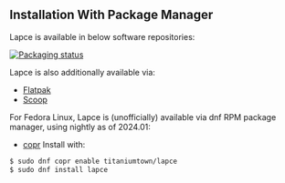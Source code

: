 ## Installation With Package Manager

Lapce is available in below software repositories:

[![Packaging status](https://repology.org/badge/vertical-allrepos/lapce.svg)](https://repology.org/project/lapce/versions)

Lapce is also additionally available via:

- [Flatpak](https://flathub.org/apps/details/dev.lapce.lapce)
- [Scoop](https://scoop.sh/#/apps?q=lapce)


For Fedora Linux, Lapce is (unofficially) available via dnf RPM package manager, using nightly as of 2024.01:

- [copr](https://copr.fedorainfracloud.org/coprs/titaniumtown/lapce/)
Install with:
```bash
$ sudo dnf copr enable titaniumtown/lapce 
$ sudo dnf install lapce
```
